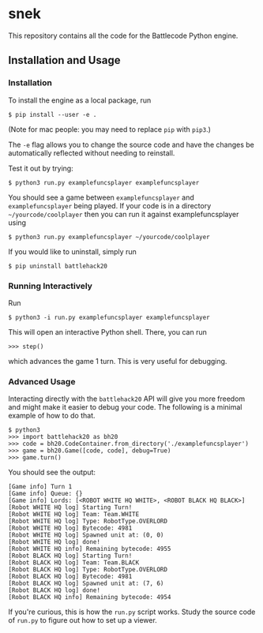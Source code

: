 # snek

This repository contains all the code for the Battlecode Python engine.

## Installation and Usage

### Installation
To install the engine as a local package, run
```
$ pip install --user -e .
```

(Note for mac people: you may need to replace `pip` with `pip3`.) 

The `-e` flag allows you to change the source code and have the changes be automatically reflected without needing to reinstall.

Test it out by trying:

```
$ python3 run.py examplefuncsplayer examplefuncsplayer
```

You should see a game between `examplefuncsplayer` and `examplefuncsplayer` being played.
If your code is in a directory `~/yourcode/coolplayer` then you can run it against examplefuncsplayer using

```
$ python3 run.py examplefuncsplayer ~/yourcode/coolplayer
```

If you would like to uninstall, simply run
```
$ pip uninstall battlehack20
```

### Running Interactively

Run

```
$ python3 -i run.py examplefuncsplayer examplefuncsplayer
```

This will open an interactive Python shell. There, you can run

```
>>> step()
```

which advances the game 1 turn. This is very useful for debugging.


### Advanced Usage

Interacting directly with the `battlehack20` API will give you more freedom and might make it easier to debug your code. The following is a minimal example of how to do that.

```
$ python3
>>> import battlehack20 as bh20
>>> code = bh20.CodeContainer.from_directory('./examplefuncsplayer')
>>> game = bh20.Game([code, code], debug=True)
>>> game.turn()
```

You should see the output:
```
[Game info] Turn 1
[Game info] Queue: {}
[Game info] Lords: [<ROBOT WHITE HQ WHITE>, <ROBOT BLACK HQ BLACK>]
[Robot WHITE HQ log] Starting Turn!
[Robot WHITE HQ log] Team: Team.WHITE
[Robot WHITE HQ log] Type: RobotType.OVERLORD
[Robot WHITE HQ log] Bytecode: 4981
[Robot WHITE HQ log] Spawned unit at: (0, 0)
[Robot WHITE HQ log] done!
[Robot WHITE HQ info] Remaining bytecode: 4955
[Robot BLACK HQ log] Starting Turn!
[Robot BLACK HQ log] Team: Team.BLACK
[Robot BLACK HQ log] Type: RobotType.OVERLORD
[Robot BLACK HQ log] Bytecode: 4981
[Robot BLACK HQ log] Spawned unit at: (7, 6)
[Robot BLACK HQ log] done!
[Robot BLACK HQ info] Remaining bytecode: 4954
```

If you're curious, this is how the `run.py` script works. Study the source code of `run.py` to figure out how to set up a viewer.
